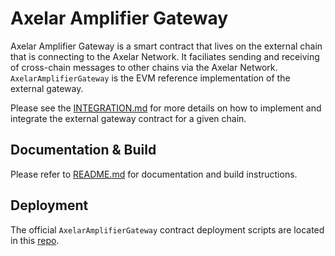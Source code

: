 # Axelar Amplifier Gateway

Axelar Amplifier Gateway is a smart contract that lives on the external chain that is connecting to the Axelar Network. It faciliates sending and receiving of cross-chain messages to other chains via the Axelar Network. `AxelarAmplifierGateway` is the EVM reference implementation of the external gateway.

Please see the [INTEGRATION.md](INTEGRATION.md) for more details on how to implement and integrate the external gateway contract for a given chain.

## Documentation & Build

Please refer to [README.md](../../README.md) for documentation and build instructions.

## Deployment

The official `AxelarAmplifierGateway` contract deployment scripts are located in this [repo](https://github.com/axelarnetwork/axelar-contract-deployments/tree/main/evm#evm-deployment-scripts).
